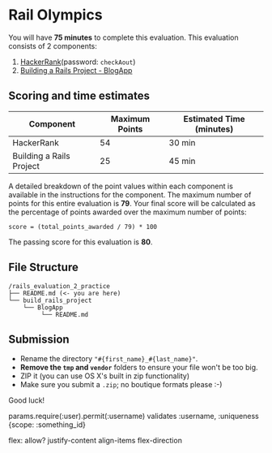 # Rail Olympics

You will have **75 minutes** to complete this evaluation. This evaluation consists
of 2 components:

1. [HackerRank](http://hr.gs/4befbb4c-9b6c-4656-96a9-9496b6948448)(password:
   `checkAout`)
2. [Building a Rails Project - BlogApp](./build_rails_project/BlogApp/README.md)

## Scoring and time estimates

| Component                | Maximum Points | Estimated Time (minutes) |
| ------------------------ | -------------- | ------------------------ |
| HackerRank               | 54             | 30 min                   |
| Building a Rails Project | 25             | 45 min                   |

A detailed breakdown of the point values within each component is available in
the instructions for the component. The maximum number of points for this entire
evaluation is **79**. Your final score will be calculated as the percentage of
points awarded over the maximum number of points:

`score = (total_points_awarded / 79) * 100`

The passing score for this evaluation is **80**.

## File Structure

```plaintext
/rails_evaluation_2_practice
├── README.md (<- you are here)
└── build_rails_project
    └── BlogApp
         └── README.md
```

## Submission

- Rename the directory `"#{first_name}_#{last_name}"`.
- **Remove the `tmp` and `vendor`** folders to ensure your file won't be too
  big.
- ZIP it (you can use OS X's built in zip functionality)
- Make sure you submit a `.zip`; no boutique formats please :-)

Good luck!


params.require(:user).permit(:username)
validates :username, :uniqueness {scope: :something_id}

flex: allow?
justify-content
align-items
flex-direction
